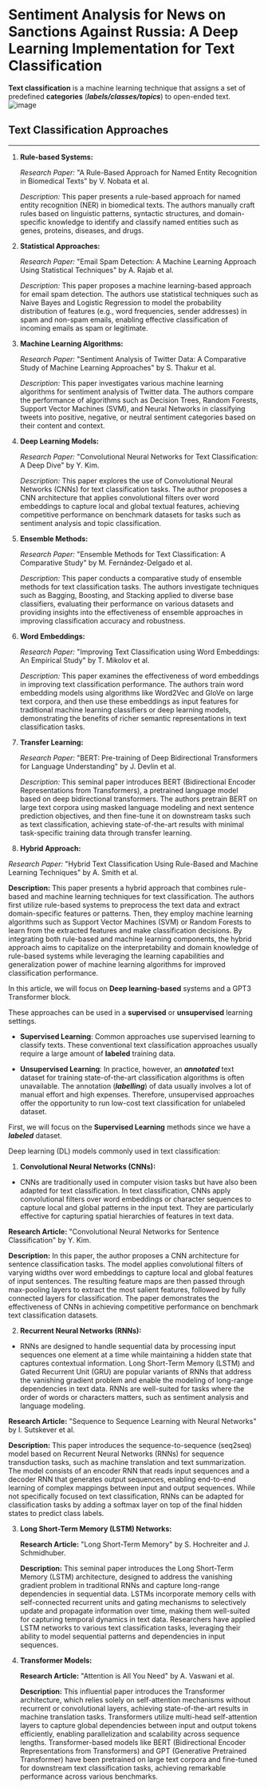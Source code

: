 # **Sentiment Analysis for News on Sanctions Against Russia: A Deep Learning Implementation for Text Classification**
**Text classification** is a machine learning technique that assigns a set of predefined **categories** (***labels/classes/topics***) to open-ended text.
![image](https://github.com/boodscode237/News_text_sentiment_analysis_and_text_classification/assets/65740750/300e5c1a-c7b6-482f-b4f5-5980b22fe9d5)

## Text Classification Approaches
---

1. **Rule-based Systems:**

   *Research Paper:* "A Rule-Based Approach for Named Entity Recognition in Biomedical Texts" by V. Nobata et al.

   *Description:* This paper presents a rule-based approach for named entity recognition (NER) in biomedical texts. The authors manually craft rules based on linguistic patterns, syntactic structures, and domain-specific knowledge to identify and classify named entities such as genes, proteins, diseases, and drugs.

2. **Statistical Approaches:**

   *Research Paper:* "Email Spam Detection: A Machine Learning Approach Using Statistical Techniques" by A. Rajab et al.

   *Description:* This paper proposes a machine learning-based approach for email spam detection. The authors use statistical techniques such as Naive Bayes and Logistic Regression to model the probability distribution of features (e.g., word frequencies, sender addresses) in spam and non-spam emails, enabling effective classification of incoming emails as spam or legitimate.

3. **Machine Learning Algorithms:**

   *Research Paper:* "Sentiment Analysis of Twitter Data: A Comparative Study of Machine Learning Approaches" by S. Thakur et al.

   *Description:* This paper investigates various machine learning algorithms for sentiment analysis of Twitter data. The authors compare the performance of algorithms such as Decision Trees, Random Forests, Support Vector Machines (SVM), and Neural Networks in classifying tweets into positive, negative, or neutral sentiment categories based on their content and context.

4. **Deep Learning Models:**

   *Research Paper:* "Convolutional Neural Networks for Text Classification: A Deep Dive" by Y. Kim.

   *Description:* This paper explores the use of Convolutional Neural Networks (CNNs) for text classification tasks. The author proposes a CNN architecture that applies convolutional filters over word embeddings to capture local and global textual features, achieving competitive performance on benchmark datasets for tasks such as sentiment analysis and topic classification.

5. **Ensemble Methods:**

   *Research Paper:* "Ensemble Methods for Text Classification: A Comparative Study" by M. Fernández-Delgado et al.

   *Description:* This paper conducts a comparative study of ensemble methods for text classification tasks. The authors investigate techniques such as Bagging, Boosting, and Stacking applied to diverse base classifiers, evaluating their performance on various datasets and providing insights into the effectiveness of ensemble approaches in improving classification accuracy and robustness.

6. **Word Embeddings:**

   *Research Paper:* "Improving Text Classification using Word Embeddings: An Empirical Study" by T. Mikolov et al.

   *Description:* This paper examines the effectiveness of word embeddings in improving text classification performance. The authors train word embedding models using algorithms like Word2Vec and GloVe on large text corpora, and then use these embeddings as input features for traditional machine learning classifiers or deep learning models, demonstrating the benefits of richer semantic representations in text classification tasks.

7. **Transfer Learning:**

   *Research Paper:* "BERT: Pre-training of Deep Bidirectional Transformers for Language Understanding" by J. Devlin et al.

   *Description:* This seminal paper introduces BERT (Bidirectional Encoder Representations from Transformers), a pretrained language model based on deep bidirectional transformers. The authors pretrain BERT on large text corpora using masked language modeling and next sentence prediction objectives, and then fine-tune it on downstream tasks such as text classification, achieving state-of-the-art results with minimal task-specific training data through transfer learning.

8. **Hybrid Approach:**

  *Research Paper:* "Hybrid Text Classification Using Rule-Based and Machine Learning Techniques" by A. Smith et al.

 **Description:** This paper presents a hybrid approach that combines rule-based and machine learning techniques for text classification. The authors first utilize rule-based systems to preprocess the text data and extract domain-specific features or patterns. Then, they employ machine learning algorithms such as Support Vector Machines (SVM) or Random Forests to learn from the extracted features and make classification decisions. By integrating both rule-based and machine learning components, the hybrid approach aims to capitalize on the interpretability and domain knowledge of rule-based systems while leveraging the learning capabilities and generalization power of machine learning algorithms for improved classification performance.

In this article, we will focus on **Deep learning-based** systems and a GPT3 Transformer block.

These approaches can be used in a **supervised** or **unsupervised** learning settings.
* **Supervised Learning**: Common approaches use supervised learning to classify texts. These conventional text classification approaches usually require a large amount of **labeled** training data.

* **Unsupervised Learning**: In practice, however, an ***annotated*** text dataset for training state-of-the-art classification algorithms is often unavailable. The annotation (***labelling***) of data usually involves a lot of manual effort and high expenses. Therefore, unsupervised approaches offer the opportunity to run low-cost text classification for unlabeled dataset.

First, we will focus on the **Supervised Learning** methods since we have a ***labeled*** dataset.

Deep learning (DL) models commonly used in text classification:

1. **Convolutional Neural Networks (CNNs):**

  - CNNs are traditionally used in computer vision tasks but have also been adapted for text classification. In text classification, CNNs apply convolutional filters over word embeddings or character sequences to capture local and global patterns in the input text. They are particularly effective for capturing spatial hierarchies of features in text data.

   **Research Article:** "Convolutional Neural Networks for Sentence Classification" by Y. Kim.

   **Description:** In this paper, the author proposes a CNN architecture for sentence classification tasks. The model applies convolutional filters of varying widths over word embeddings to capture local and global features of input sentences. The resulting feature maps are then passed through max-pooling layers to extract the most salient features, followed by fully connected layers for classification. The paper demonstrates the effectiveness of CNNs in achieving competitive performance on benchmark text classification datasets.

2. **Recurrent Neural Networks (RNNs):**
  - RNNs are designed to handle sequential data by processing input sequences one element at a time while maintaining a hidden state that captures contextual information. Long Short-Term Memory (LSTM) and Gated Recurrent Unit (GRU) are popular variants of RNNs that address the vanishing gradient problem and enable the modeling of long-range dependencies in text data. RNNs are well-suited for tasks where the order of words or characters matters, such as sentiment analysis and language modeling.

   **Research Article:** "Sequence to Sequence Learning with Neural Networks" by I. Sutskever et al.

   **Description:** This paper introduces the sequence-to-sequence (seq2seq) model based on Recurrent Neural Networks (RNNs) for sequence transduction tasks, such as machine translation and text summarization. The model consists of an encoder RNN that reads input sequences and a decoder RNN that generates output sequences, enabling end-to-end learning of complex mappings between input and output sequences. While not specifically focused on text classification, RNNs can be adapted for classification tasks by adding a softmax layer on top of the final hidden states to predict class labels.

3. **Long Short-Term Memory (LSTM) Networks:**

   **Research Article:** "Long Short-Term Memory" by S. Hochreiter and J. Schmidhuber.

   **Description:** This seminal paper introduces the Long Short-Term Memory (LSTM) architecture, designed to address the vanishing gradient problem in traditional RNNs and capture long-range dependencies in sequential data. LSTMs incorporate memory cells with self-connected recurrent units and gating mechanisms to selectively update and propagate information over time, making them well-suited for capturing temporal dynamics in text data. Researchers have applied LSTM networks to various text classification tasks, leveraging their ability to model sequential patterns and dependencies in input sequences.

4. **Transformer Models:**

   **Research Article:** "Attention is All You Need" by A. Vaswani et al.

   **Description:** This influential paper introduces the Transformer architecture, which relies solely on self-attention mechanisms without recurrent or convolutional layers, achieving state-of-the-art results in machine translation tasks. Transformers utilize multi-head self-attention layers to capture global dependencies between input and output tokens efficiently, enabling parallelization and scalability across sequence lengths. Transformer-based models like BERT (Bidirectional Encoder Representations from Transformers) and GPT (Generative Pretrained Transformer) have been pretrained on large text corpora and fine-tuned for downstream text classification tasks, achieving remarkable performance across various benchmarks.
